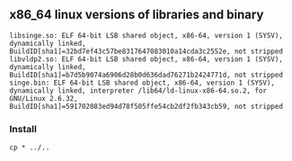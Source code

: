 ## x86_64 linux versions of libraries and binary

	libsinge.so: ELF 64-bit LSB shared object, x86-64, version 1 (SYSV), dynamically linked, BuildID[sha1]=32bd7ef43c57be8317647083010a14cda3c2552e, not stripped
	libvldp2.so: ELF 64-bit LSB shared object, x86-64, version 1 (SYSV), dynamically linked, BuildID[sha1]=b7d5b9074a6906d28b0d636dad76271b2424771d, not stripped
	singe.bin: ELF 64-bit LSB shared object, x86-64, version 1 (SYSV), dynamically linked, interpreter /lib64/ld-linux-x86-64.so.2, for GNU/Linux 2.6.32, BuildID[sha1]=591702083ed94d78f505ffe54cb2df2fb343cb59, not stripped

### Install

    cp * ../..
